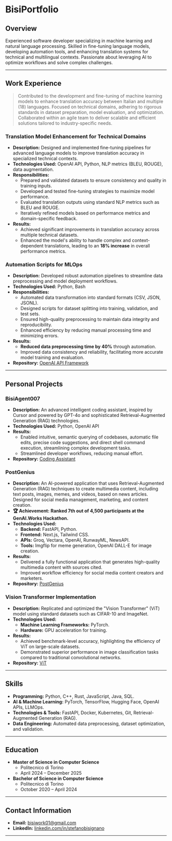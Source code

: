 # **BisiPortfolio**

## **Overview**  

Experienced software developer specializing in machine learning and natural language processing. Skilled in fine-tuning language models, developing automation tools, and enhancing translation systems for technical and multilingual contexts. Passionate about leveraging AI to optimize workflows and solve complex challenges.  

---

## **Work Experience**  

> Contributed to the development and fine-tuning of machine learning models to enhance translation accuracy between Italian and multiple (18) languages. Focused on technical domains, adhering to rigorous standards in dataset preparation, model evaluation, and optimization. Collaborated within an agile team to deliver scalable and efficient solutions tailored to industry-specific needs.  

### **Translation Model Enhancement for Technical Domains**  

- **Description:** Designed and implemented fine-tuning pipelines for advanced language models to improve translation accuracy in specialized technical contexts.  
- **Technologies Used:** OpenAI API, Python, NLP metrics (BLEU, ROUGE), data augmentation.
- **Responsibilities:**  
  - Prepared and validated datasets to ensure consistency and quality in training inputs.  
  - Developed and tested fine-tuning strategies to maximize model performance.  
  - Evaluated translation outputs using standard NLP metrics such as BLEU and ROUGE.  
  - Iteratively refined models based on performance metrics and domain-specific feedback.  
- **Results:**  
  - Achieved significant improvements in translation accuracy across multiple technical datasets.  
  - Enhanced the model's ability to handle complex and context-dependent translations, leading to an **18% increase** in overall performance metrics.  

### **Automation Scripts for MLOps**  

- **Description:** Developed robust automation pipelines to streamline data preprocessing and model deployment workflows.  
- **Technologies Used:** Python, Bash
- **Responsibilities:**  
  - Automated data transformation into standard formats (CSV, JSON, JSONL).  
  - Designed scripts for dataset splitting into training, validation, and test sets.  
  - Ensured high-quality preprocessing to maintain data integrity and reproducibility.  
  - Enhanced efficiency by reducing manual processing time and minimizing errors.  
- **Results:**  
  - **Reduced data preprocessing time by 40%** through automation.  
  - Improved data consistency and reliability, facilitating more accurate model training and evaluation.  
 - **Repository:** [OpenAI API Framework](https://github.com/Blackhand01/mlops_finetuning_framework)  
---

## **Personal Projects**  

### **BisiAgent007**

- **Description:** An advanced intelligent coding assistant, inspired by Cursor and powered by GPT-4o and sophisticated Retrieval-Augmented Generation (RAG) technologies.
- **Technologies Used:**  Python, OpenAI API 
- **Results:**
  -  Enabled intuitive, semantic querying of codebases, automatic file edits, precise code suggestions, and direct shell command execution, streamlining complex development tasks.
  -  Streamlined developer workflows, reducing manual effort.
 - **Repository:**  [Coding Assistant](https://github.com/Blackhand01/BisiAgent007)

### **PostGenius**  
- **Description:** An AI-powered application that uses Retrieval-Augmented Generation (RAG) techniques to create multimedia content, including text posts, images, memes, and videos, based on news articles. Designed for social media management, marketing, and content creation.  
- **🏆 Achievement:** **Ranked 7th out of 4,500 participants at the GenAI.Works Hackathon.**  
- **Technologies Used:**  
  - **Backend:** FastAPI, Python.  
  - **Frontend:** Next.js, Tailwind CSS.  
  - **APIs:** Groq, Vectara, OpenAI, RunwayML, NewsAPI.  
  - **Tools:** Imgflip for meme generation, OpenAI DALL-E for image creation.  
- **Results:**  
  - Delivered a fully functional application that generates high-quality multimedia content with sources cited.  
  - Improved workflow efficiency for social media content creators and marketers.  
- **Repository:** [PostGenius](https://github.com/Blackhand01/PostGenius)  

### **Vision Transformer Implementation**  

- **Description:** Replicated and optimized the "Vision Transformer" (ViT) model using standard datasets such as CIFAR-10 and ImageNet. 
- **Technologies Used:**  
  - **Machine Learning Frameworks:** PyTorch.  
  - **Hardware:** GPU acceleration for training.  
- **Results:**  
  - Achieved benchmark-level accuracy, highlighting the efficiency of ViT on large-scale datasets.  
  - Demonstrated superior performance in image classification tasks compared to traditional convolutional networks.  
- **Repository:** [ViT](https://github.com/Blackhand01/Vision-Transformer)  

---

## **Skills**  

* **Programming:** Python, C++, Rust, JavaScript, Java, SQL.
* **AI & Machine Learning:** PyTorch, TensorFlow, Hugging Face, OpenAI APIs, LLMOps.
* **Technologies & Tools:** FastAPI, Docker, Kubernetes, Git, Retrieval-Augmented Generation (RAG).
* **Data Engineering:** Automated data preprocessing, dataset optimization, and validation.

---

## **Education**  

- **Master of Science in Computer Science**  
  - Politecnico di Torino  
  - April 2024 – December 2025  
- **Bachelor of Science in Computer Science**  
  - Politecnico di Torino  
  - October 2020 – April 2024  

---

## **Contact Information**  

- **Email:** bisiwork01@gmail.com  
- **LinkedIn:** [linkedin.com/in/stefanobisignano](https://linkedin.com/in/stefanobisignano)  

---

